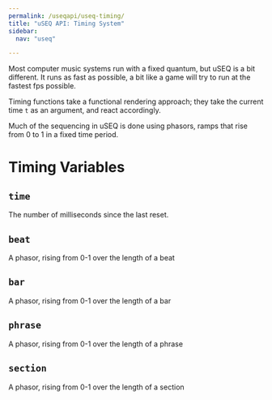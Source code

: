 ```yaml
---
permalink: /useqapi/useq-timing/
title: "uSEQ API: Timing System"
sidebar:
  nav: "useq"

---
```


Most computer music systems run with a fixed quantum, but uSEQ is a bit different. It runs as fast as possible, a bit like a game will try to run at the fastest fps possible. 

Timing functions take a functional rendering approach; they take the current time ```t``` as an argument, and react accordingly. 

Much of the sequencing in uSEQ is done using phasors, ramps that rise from 0 to 1 in a fixed time period.

# Timing Variables

## `time`

The number of milliseconds since the last reset.

## `beat` 

A phasor, rising from 0-1 over the length of a beat

## `bar` 

A phasor, rising from 0-1 over the length of a bar

## `phrase` 

A phasor, rising from 0-1 over the length of a phrase

## `section` 

A phasor, rising from 0-1 over the length of a section


